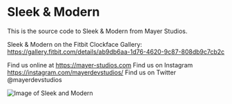 # Sleek & Modern
This is the source code to Sleek & Modern from Mayer Studios. 

Sleek & Modern on the Fitbit Clockface Gallery: https://gallery.fitbit.com/details/ab9db6aa-1d76-4620-9c87-808db9c7cb2c

Find us online at https://mayer-studios.com
Find us on Instagram https://instagram.com/mayerdevstudios/
Find us on Twitter @mayerdevstudios

![Image of Sleek and Modern](https://gallery-assets.fitbit.com/public/6jN3wcheIUiCR1vvPgYLLF/dUvSWktJ328mtjbt@1x.png)

